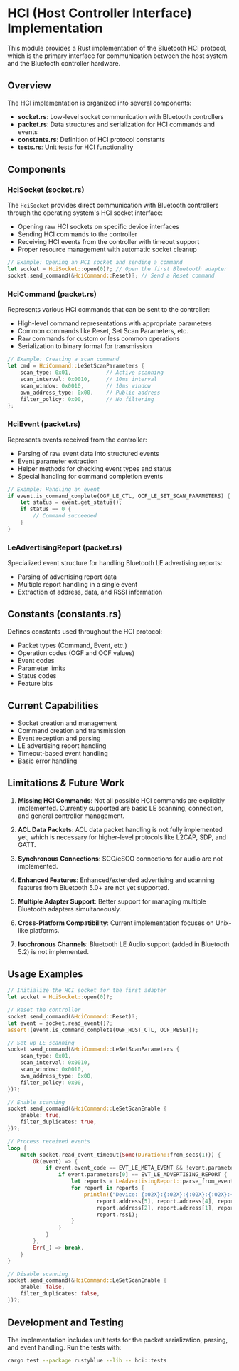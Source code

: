 # HCI (Host Controller Interface) Implementation

This module provides a Rust implementation of the Bluetooth HCI protocol, which is the primary interface for communication between the host system and the Bluetooth controller hardware.

## Overview

The HCI implementation is organized into several components:

- **socket.rs**: Low-level socket communication with Bluetooth controllers
- **packet.rs**: Data structures and serialization for HCI commands and events
- **constants.rs**: Definition of HCI protocol constants
- **tests.rs**: Unit tests for HCI functionality

## Components

### HciSocket (socket.rs)

The `HciSocket` provides direct communication with Bluetooth controllers through the operating system's HCI socket interface:

- Opening raw HCI sockets on specific device interfaces
- Sending HCI commands to the controller
- Receiving HCI events from the controller with timeout support
- Proper resource management with automatic socket cleanup

```rust
// Example: Opening an HCI socket and sending a command
let socket = HciSocket::open(0)?; // Open the first Bluetooth adapter
socket.send_command(&HciCommand::Reset)?; // Send a Reset command
```

### HciCommand (packet.rs)

Represents various HCI commands that can be sent to the controller:

- High-level command representations with appropriate parameters
- Common commands like Reset, Set Scan Parameters, etc.
- Raw commands for custom or less common operations
- Serialization to binary format for transmission

```rust
// Example: Creating a scan command
let cmd = HciCommand::LeSetScanParameters {
    scan_type: 0x01,           // Active scanning
    scan_interval: 0x0010,     // 10ms interval
    scan_window: 0x0010,       // 10ms window
    own_address_type: 0x00,    // Public address
    filter_policy: 0x00,       // No filtering
};
```

### HciEvent (packet.rs)

Represents events received from the controller:

- Parsing of raw event data into structured events
- Event parameter extraction
- Helper methods for checking event types and status
- Special handling for command completion events

```rust
// Example: Handling an event
if event.is_command_complete(OGF_LE_CTL, OCF_LE_SET_SCAN_PARAMETERS) {
    let status = event.get_status();
    if status == 0 {
        // Command succeeded
    }
}
```

### LeAdvertisingReport (packet.rs)

Specialized event structure for handling Bluetooth LE advertising reports:

- Parsing of advertising report data
- Multiple report handling in a single event
- Extraction of address, data, and RSSI information

## Constants (constants.rs)

Defines constants used throughout the HCI protocol:

- Packet types (Command, Event, etc.)
- Operation codes (OGF and OCF values)
- Event codes
- Parameter limits
- Status codes
- Feature bits

## Current Capabilities

- Socket creation and management
- Command creation and transmission
- Event reception and parsing
- LE advertising report handling
- Timeout-based event handling
- Basic error handling

## Limitations & Future Work

1. **Missing HCI Commands**: Not all possible HCI commands are explicitly implemented. Currently supported are basic LE scanning, connection, and general controller management.

2. **ACL Data Packets**: ACL data packet handling is not fully implemented yet, which is necessary for higher-level protocols like L2CAP, SDP, and GATT.

3. **Synchronous Connections**: SCO/eSCO connections for audio are not implemented.

4. **Enhanced Features**: Enhanced/extended advertising and scanning features from Bluetooth 5.0+ are not yet supported.

5. **Multiple Adapter Support**: Better support for managing multiple Bluetooth adapters simultaneously.

6. **Cross-Platform Compatibility**: Current implementation focuses on Unix-like platforms.

7. **Isochronous Channels**: Bluetooth LE Audio support (added in Bluetooth 5.2) is not implemented.

## Usage Examples

```rust
// Initialize the HCI socket for the first adapter
let socket = HciSocket::open(0)?;

// Reset the controller
socket.send_command(&HciCommand::Reset)?;
let event = socket.read_event()?;
assert!(event.is_command_complete(OGF_HOST_CTL, OCF_RESET));

// Set up LE scanning
socket.send_command(&HciCommand::LeSetScanParameters {
    scan_type: 0x01,
    scan_interval: 0x0010,
    scan_window: 0x0010,
    own_address_type: 0x00,
    filter_policy: 0x00,
})?;

// Enable scanning
socket.send_command(&HciCommand::LeSetScanEnable {
    enable: true,
    filter_duplicates: true,
})?;

// Process received events
loop {
    match socket.read_event_timeout(Some(Duration::from_secs(1))) {
        Ok(event) => {
            if event.event_code == EVT_LE_META_EVENT && !event.parameters.is_empty() {
                if event.parameters[0] == EVT_LE_ADVERTISING_REPORT {
                    let reports = LeAdvertisingReport::parse_from_event(&event)?;
                    for report in reports {
                        println!("Device: {:02X}:{:02X}:{:02X}:{:02X}:{:02X}:{:02X}, RSSI: {}",
                            report.address[5], report.address[4], report.address[3],
                            report.address[2], report.address[1], report.address[0],
                            report.rssi);
                    }
                }
            }
        },
        Err(_) => break,
    }
}

// Disable scanning
socket.send_command(&HciCommand::LeSetScanEnable {
    enable: false,
    filter_duplicates: false,
})?;
```

## Development and Testing

The implementation includes unit tests for the packet serialization, parsing, and event handling. Run the tests with:

```bash
cargo test --package rustyblue --lib -- hci::tests
```